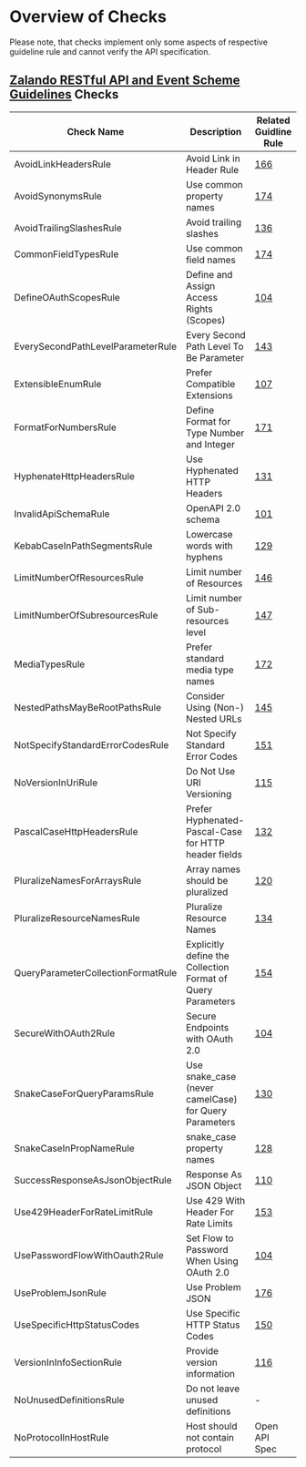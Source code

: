 # Overview of Checks
Please note, that checks implement only some aspects of respective guideline rule and cannot verify the API specification.

## [Zalando RESTful API and Event Scheme Guidelines](http://zalando.github.io/restful-api-guidelines/) Checks

| Check Name | Description | Related Guidline Rule |
|------------|-------------|------------------------
| AvoidLinkHeadersRule                  | Avoid Link in Header Rule                                     | [166](http://zalando.github.io/restful-api-guidelines/#166) |
| AvoidSynonymsRule                     | Use common property names                                     | [174](http://zalando.github.io/restful-api-guidelines/#174) |
| AvoidTrailingSlashesRule              | Avoid trailing slashes                                        | [136](http://zalando.github.io/restful-api-guidelines/#136) |
| CommonFieldTypesRule                  | Use common field names                                        | [174](http://zalando.github.io/restful-api-guidelines/#174) |
| DefineOAuthScopesRule                 | Define and Assign Access Rights (Scopes)                      | [104](http://zalando.github.io/restful-api-guidelines/#104) |
| EverySecondPathLevelParameterRule     | Every Second Path Level To Be Parameter                       | [143](http://zalando.github.io/restful-api-guidelines/#143) |
| ExtensibleEnumRule                    | Prefer Compatible Extensions                                  | [107](http://zalando.github.io/restful-api-guidelines/#107) |
| FormatForNumbersRule                  | Define Format for Type Number and Integer                     | [171](http://zalando.github.io/restful-api-guidelines/#171) |
| HyphenateHttpHeadersRule              | Use Hyphenated HTTP Headers                                   | [131](http://zalando.github.io/restful-api-guidelines/#131) |
| InvalidApiSchemaRule                  | OpenAPI 2.0 schema                                            | [101](http://zalando.github.io/restful-api-guidelines/#101) |
| KebabCaseInPathSegmentsRule           | Lowercase words with hyphens                                  | [129](http://zalando.github.io/restful-api-guidelines/#129) |
| LimitNumberOfResourcesRule            | Limit number of Resources                                     | [146](http://zalando.github.io/restful-api-guidelines/#146) |
| LimitNumberOfSubresourcesRule         | Limit number of Sub-resources level                           | [147](http://zalando.github.io/restful-api-guidelines/#147) |
| MediaTypesRule                        | Prefer standard media type names                              | [172](http://zalando.github.io/restful-api-guidelines/#172) |
| NestedPathsMayBeRootPathsRule         | Consider Using (Non-) Nested URLs                             | [145](http://zalando.github.io/restful-api-guidelines/#145) |
| NotSpecifyStandardErrorCodesRule      | Not Specify Standard Error Codes                              | [151](http://zalando.github.io/restful-api-guidelines/#151) |
| NoVersionInUriRule                    | Do Not Use URI Versioning                                     | [115](http://zalando.github.io/restful-api-guidelines/#115) |
| PascalCaseHttpHeadersRule             | Prefer Hyphenated-Pascal-Case for HTTP header fields          | [132](http://zalando.github.io/restful-api-guidelines/#132) |
| PluralizeNamesForArraysRule           | Array names should be pluralized                              | [120](http://zalando.github.io/restful-api-guidelines/#120) |
| PluralizeResourceNamesRule            | Pluralize Resource Names                                      | [134](http://zalando.github.io/restful-api-guidelines/#134) |
| QueryParameterCollectionFormatRule    | Explicitly define the Collection Format of Query Parameters   | [154](http://zalando.github.io/restful-api-guidelines/#154) |
| SecureWithOAuth2Rule                  | Secure Endpoints with OAuth 2.0                               | [104](http://zalando.github.io/restful-api-guidelines/#104) |
| SnakeCaseForQueryParamsRule           | Use snake_case (never camelCase) for Query Parameters         | [130](http://zalando.github.io/restful-api-guidelines/#130) |
| SnakeCaseInPropNameRule               | snake_case property names                                     | [128](http://zalando.github.io/restful-api-guidelines/#128) |
| SuccessResponseAsJsonObjectRule       | Response As JSON Object                                       | [110](http://zalando.github.io/restful-api-guidelines/#110) |
| Use429HeaderForRateLimitRule          | Use 429 With Header For Rate Limits                           | [153](http://zalando.github.io/restful-api-guidelines/#153) |
| UsePasswordFlowWithOauth2Rule         | Set Flow to Password When Using OAuth 2.0                     | [104](http://zalando.github.io/restful-api-guidelines/#104) |
| UseProblemJsonRule                    | Use Problem JSON                                              | [176](http://zalando.github.io/restful-api-guidelines/#176) |
| UseSpecificHttpStatusCodes            | Use Specific HTTP Status Codes                                | [150](http://zalando.github.io/restful-api-guidelines/#150) |
| VersionInInfoSectionRule              | Provide version information                                   | [116](http://zalando.github.io/restful-api-guidelines/#116) |
| NoUnusedDefinitionsRule               | Do not leave unused definitions                               | -   |
| NoProtocolInHostRule                  | Host should not contain protocol                              | Open API Spec |
